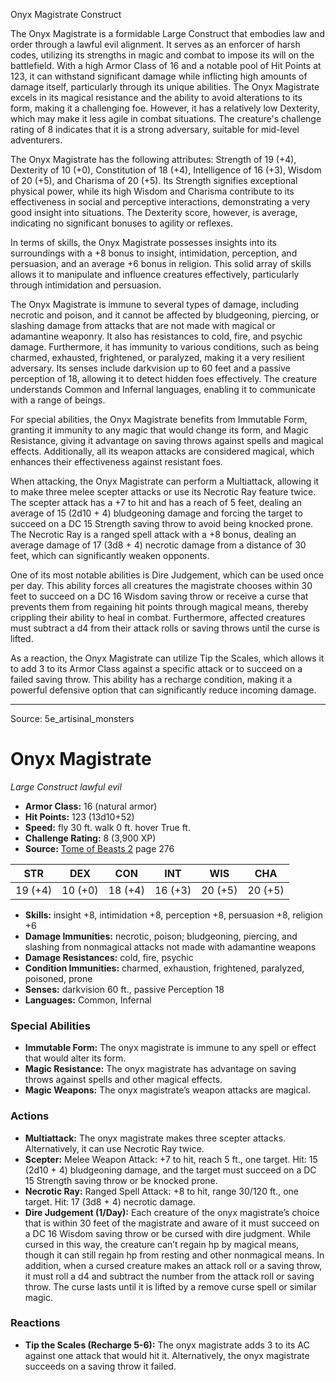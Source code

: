 <MonsterName/>Onyx Magistrate</MonsterName>
<CreatureType/>Construct</CreatureType>

<summary>The Onyx Magistrate is a formidable Large Construct that embodies law and order through a lawful evil alignment. It serves as an enforcer of harsh codes, utilizing its strengths in magic and combat to impose its will on the battlefield. With a high Armor Class of 16 and a notable pool of Hit Points at 123, it can withstand significant damage while inflicting high amounts of damage itself, particularly through its unique abilities. The Onyx Magistrate excels in its magical resistance and the ability to avoid alterations to its form, making it a challenging foe. However, it has a relatively low Dexterity, which may make it less agile in combat situations. The creature's challenge rating of 8 indicates that it is a strong adversary, suitable for mid-level adventurers.</summary>

<detail>

The Onyx Magistrate has the following attributes: Strength of 19 (+4), Dexterity of 10 (+0), Constitution of 18 (+4), Intelligence of 16 (+3), Wisdom of 20 (+5), and Charisma of 20 (+5). Its Strength signifies exceptional physical power, while its high Wisdom and Charisma contribute to its effectiveness in social and perceptive interactions, demonstrating a very good insight into situations. The Dexterity score, however, is average, indicating no significant bonuses to agility or reflexes.

In terms of skills, the Onyx Magistrate possesses insights into its surroundings with a +8 bonus to insight, intimidation, perception, and persuasion, and an average +6 bonus in religion. This solid array of skills allows it to manipulate and influence creatures effectively, particularly through intimidation and persuasion. 

The Onyx Magistrate is immune to several types of damage, including necrotic and poison, and it cannot be affected by bludgeoning, piercing, or slashing damage from attacks that are not made with magical or adamantine weaponry. It also has resistances to cold, fire, and psychic damage. Furthermore, it has immunity to various conditions, such as being charmed, exhausted, frightened, or paralyzed, making it a very resilient adversary. Its senses include darkvision up to 60 feet and a passive perception of 18, allowing it to detect hidden foes effectively. The creature understands Common and Infernal languages, enabling it to communicate with a range of beings.

For special abilities, the Onyx Magistrate benefits from Immutable Form, granting it immunity to any magic that would change its form, and Magic Resistance, giving it advantage on saving throws against spells and magical effects. Additionally, all its weapon attacks are considered magical, which enhances their effectiveness against resistant foes.

When attacking, the Onyx Magistrate can perform a Multiattack, allowing it to make three melee scepter attacks or use its Necrotic Ray feature twice. The scepter attack has a +7 to hit and has a reach of 5 feet, dealing an average of 15 (2d10 + 4) bludgeoning damage and forcing the target to succeed on a DC 15 Strength saving throw to avoid being knocked prone. The Necrotic Ray is a ranged spell attack with a +8 bonus, dealing an average damage of 17 (3d8 + 4) necrotic damage from a distance of 30 feet, which can significantly weaken opponents.

One of its most notable abilities is Dire Judgement, which can be used once per day. This ability forces all creatures the magistrate chooses within 30 feet to succeed on a DC 16 Wisdom saving throw or receive a curse that prevents them from regaining hit points through magical means, thereby crippling their ability to heal in combat. Furthermore, affected creatures must subtract a d4 from their attack rolls or saving throws until the curse is lifted.

As a reaction, the Onyx Magistrate can utilize Tip the Scales, which allows it to add 3 to its Armor Class against a specific attack or to succeed on a failed saving throw. This ability has a recharge condition, making it a powerful defensive option that can significantly reduce incoming damage.</detail>



---

Source: 5e_artisinal_monsters

# Onyx Magistrate

*Large* *Construct* *lawful evil*

- **Armor Class:** 16 (natural armor)
- **Hit Points:** 123 (13d10+52)
- **Speed:** fly 30 ft. walk 0 ft. hover True ft.
- **Challenge Rating:** 8 (3,900 XP)
- **Source:** [Tome of Beasts 2](https://koboldpress.com/kpstore/product/tome-of-beasts-2-for-5th-edition) page 276

| STR | DEX | CON | INT | WIS | CHA |
| --- | --- | --- | --- | --- | --- |
| 19 (+4) | 10 (+0) | 18 (+4) | 16 (+3) | 20 (+5) | 20 (+5) |

- **Skills:** insight +8, intimidation +8, perception +8, persuasion +8, religion +6
- **Damage Immunities:** necrotic, poison; bludgeoning, piercing, and slashing from nonmagical attacks not made with adamantine weapons
- **Damage Resistances:** cold, fire, psychic
- **Condition Immunities:** charmed, exhaustion, frightened, paralyzed, poisoned, prone
- **Senses:** darkvision 60 ft., passive Perception 18
- **Languages:** Common, Infernal

### Special Abilities

- **Immutable Form:** The onyx magistrate is immune to any spell or effect that would alter its form.
- **Magic Resistance:** The onyx magistrate has advantage on saving throws against spells and other magical effects.
- **Magic Weapons:** The onyx magistrate’s weapon attacks are magical.

### Actions

- **Multiattack:** The onyx magistrate makes three scepter attacks. Alternatively, it can use Necrotic Ray twice.
- **Scepter:** Melee Weapon Attack: +7 to hit, reach 5 ft., one target. Hit: 15 (2d10 + 4) bludgeoning damage, and the target must succeed on a DC 15 Strength saving throw or be knocked prone.
- **Necrotic Ray:** Ranged Spell Attack: +8 to hit, range 30/120 ft., one target. Hit: 17 (3d8 + 4) necrotic damage.
- **Dire Judgement (1/Day):** Each creature of the onyx magistrate’s choice that is within 30 feet of the magistrate and aware of it must succeed on a DC 16 Wisdom saving throw or be cursed with dire judgment. While cursed in this way, the creature can’t regain hp by magical means, though it can still regain hp from resting and other nonmagical means. In addition, when a cursed creature makes an attack roll or a saving throw, it must roll a d4 and subtract the number from the attack roll or saving throw. The curse lasts until it is lifted by a remove curse spell or similar magic.

### Reactions

- **Tip the Scales (Recharge 5-6):** The onyx magistrate adds 3 to its AC against one attack that would hit it. Alternatively, the onyx magistrate succeeds on a saving throw it failed.




